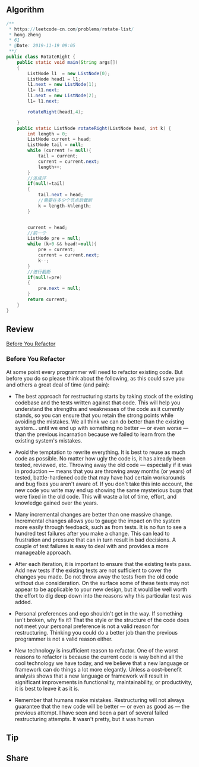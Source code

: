 ## Algorithm
```java
/**
 * https://leetcode-cn.com/problems/rotate-list/
 * hong.zheng
 * 61
 * @Date: 2019-11-19 09:05
 **/
public class RotateRight {
    public static void main(String args[])
    {
        ListNode l1  = new ListNode(0);
        ListNode head1 = l1;
        l1.next = new ListNode(1);
        l1= l1.next;
        l1.next = new ListNode(2);
        l1= l1.next;

        rotateRight(head1,4);

    }
    public static ListNode rotateRight(ListNode head, int k) {
        int length = 0;
        ListNode current = head;
        ListNode tail = null;
        while (current != null){
            tail = current;
            current = current.next;
            length++;
        }
        //连成环
        if(null!=tail)
        {
            tail.next = head;
            //需要在多少个节点后截断
            k = length-k%length;
        }


        current = head;
        //前一个
        ListNode pre = null;
        while (k>0 && head!=null){
            pre = current;
            current = current.next;
            k--;
        }
        //进行截断
        if(null!=pre)
        {
            pre.next = null;
        }
        return current;
    }
}

```
## Review
[Before You Refactor](https://97-things-every-x-should-know.gitbooks.io/97-things-every-programmer-should-know/content/en/thing_06/)
### Before You Refactor
At some point every programmer will need to refactor existing code. But before you do so please think about the following, as this could save you and others a great deal of time (and pain):
- The best approach for restructuring starts by taking stock of the existing codebase and the tests written against that code. This will help you understand the strengths and weaknesses of the code as it currently stands, so you can ensure that you retain the strong points while avoiding the mistakes. We all think we can do better than the existing system... until we end up with something no better — or even worse — than the previous incarnation because we failed to learn from the existing system's mistakes.

- Avoid the temptation to rewrite everything. It is best to reuse as much code as possible. No matter how ugly the code is, it has already been tested, reviewed, etc. Throwing away the old code — especially if it was in production — means that you are throwing away months (or years) of tested, battle-hardened code that may have had certain workarounds and bug fixes you aren't aware of. If you don't take this into account, the new code you write may end up showing the same mysterious bugs that were fixed in the old code. This will waste a lot of time, effort, and knowledge gained over the years.

- Many incremental changes are better than one massive change. Incremental changes allows you to gauge the impact on the system more easily through feedback, such as from tests. It is no fun to see a hundred test failures after you make a change. This can lead to frustration and pressure that can in turn result in bad decisions. A couple of test failures is easy to deal with and provides a more manageable approach.
- After each iteration, it is important to ensure that the existing tests pass. Add new tests if the existing tests are not sufficient to cover the changes you made. Do not throw away the tests from the old code without due consideration. On the surface some of these tests may not appear to be applicable to your new design, but it would be well worth the effort to dig deep down into the reasons why this particular test was added.
- Personal preferences and ego shouldn't get in the way. If something isn't broken, why fix it? That the style or the structure of the code does not meet your personal preference is not a valid reason for restructuring. Thinking you could do a better job than the previous programmer is not a valid reason either.
- New technology is insufficient reason to refactor. One of the worst reasons to refactor is because the current code is way behind all the cool technology we have today, and we believe that a new language or framework can do things a lot more elegantly. Unless a cost–benefit analysis shows that a new language or framework will result in significant improvements in functionality, maintainability, or productivity, it is best to leave it as it is.
- Remember that humans make mistakes. Restructuring will not always guarantee that the new code will be better — or even as good as — the previous attempt. I have seen and been a part of several failed restructuring attempts. It wasn't pretty, but it was human

## Tip
## Share
